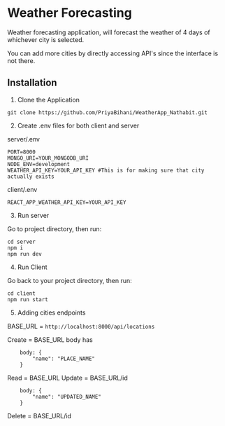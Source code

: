 # Weather Forecasting

Weather forecasting application, will forecast the weather of 4 days of whichever city is selected.

You can add more cities by directly accessing API's since the interface is not there.

## Installation

1. Clone the Application

```
git clone https://github.com/PriyaBihani/WeatherApp_Nathabit.git
```

2. Create .env files for both client and server

server/.env

```
PORT=8000
MONGO_URI=YOUR_MONGODB_URI
NODE_ENV=development
WEATHER_API_KEY=YOUR_API_KEY #This is for making sure that city actually exists
```

client/.env

```
REACT_APP_WEATHER_API_KEY=YOUR_API_KEY
```

3. Run server

Go to project directory, then run:

```
cd server
npm i
npm run dev
```

4. Run Client

Go back to your project directory, then run:

```
cd client
npm run start
```

5. Adding cities endpoints

BASE_URL = `http://localhost:8000/api/locations`

Create = BASE_URL
body has

```
    body: {
        "name": "PLACE_NAME"
    }
```

Read = BASE_URL
Update = BASE_URL/id

```
    body: {
        "name": "UPDATED_NAME"
    }
```

Delete = BASE_URL/id
